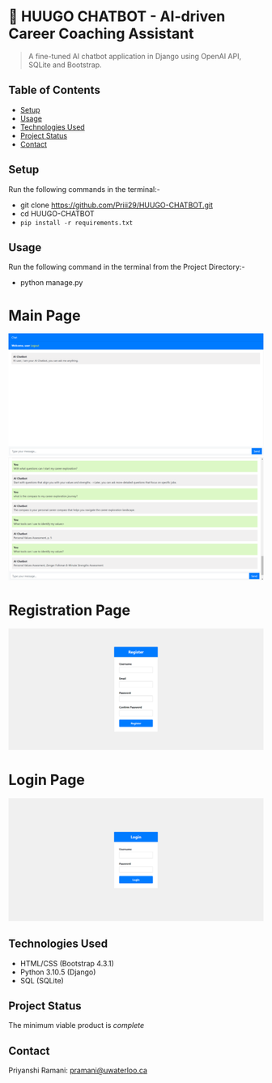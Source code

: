 # 📝 HUUGO CHATBOT - AI-driven Career Coaching Assistant 

> A fine-tuned AI chatbot application in Django using OpenAI API, SQLite and Bootstrap.

## Table of Contents
* [Setup](#setup)
* [Usage](#usage)
* [Technologies Used](#technologies-used)
* [Project Status](#project-status)
* [Contact](#contact)
<!-- * [License](#license) -->


## Setup
Run the following commands in the terminal:-
- git clone https://github.com/Priii29/HUUGO-CHATBOT.git
- cd HUUGO-CHATBOT
- `pip install -r requirements.txt`

## Usage
Run the following command in the terminal from the Project Directory:-
- python manage.py


# Main Page
![image](MAINPAGE2.png)
![image](MAINPAGE.png)


# Registration Page
![image](REGISTRATION.png)


# Login Page
![image](LOGIN.png)


## Technologies Used
- HTML/CSS (Bootstrap 4.3.1)
- Python 3.10.5 (Django)
- SQL (SQLite)

## Project Status
The minimum viable product is *complete*


## Contact
Priyanshi Ramani: pramani@uwaterloo.ca
